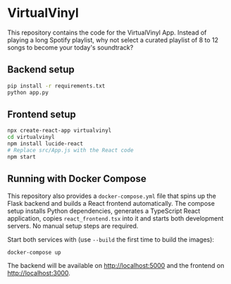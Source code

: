 # VirtualVinyl

This repository contains the code for the VirtualVinyl App. Instead of playing a long Spotify playlist, why not select a curated playlist of 8 to 12 songs to become your today's soundtrack?


## Backend setup

```bash
pip install -r requirements.txt
python app.py
```

## Frontend setup

```bash
npx create-react-app virtualvinyl
cd virtualvinyl
npm install lucide-react
# Replace src/App.js with the React code
npm start
```

## Running with Docker Compose

This repository also provides a `docker-compose.yml` file that spins up the
Flask backend and builds a React frontend automatically. The compose setup
installs Python dependencies, generates a TypeScript React application, copies
`react_frontend.tsx` into it and starts both development servers. No manual
setup steps are required.

Start both services with (use `--build` the first time to build the images):

```bash
docker-compose up
```

The backend will be available on <http://localhost:5000> and the frontend on
<http://localhost:3000>.
